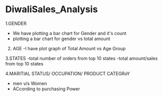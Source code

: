 # DiwaliSales_Analysis 
1.GENDER
  - We have plotting a bar chart for Gender and it's count
  - plotting a bar chart for gender vs total amount
   
2. AGE
  -I have plot graph of Total Amount vs Age Group

3.STATES
   -total number of orders from top 10 states
   -total amount/sales from top 10 states

4.MARITIAL STATUS/  OCCUPATION/  PRODUCT CATEGRoY
   -  men v/s Women
   -  ACcording to purchasing Power
